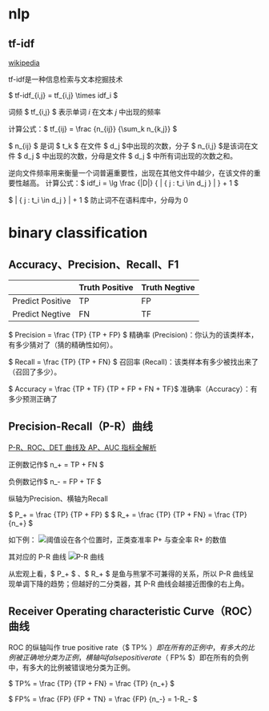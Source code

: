 # nlp

## tf-idf
[wikipedia](https://en.wikipedia.org/wiki/Tf%E2%80%93idf)

tf-idf是一种信息检索与文本挖掘技术

$ tf-idf_{i,j} = tf_{i,j} \times idf_i $

词频 $ tf_{i,j} $ 表示单词 $i$ 在文本 $j$ 中出现的频率

计算公式：$ tf_{ij} = \frac {n_{ij}} {\sum_k n_{k,j}} $

$ n_{ij} $ 是词 $ t_k $ 在文件 $ d_j $中出现的次数，分子 $ n_{i,j} $是该词在文件 $ d_j $ 中出现的次数，分母是文件 $ d_j $ 中所有词出现的次数之和。

逆向文件频率用来衡量一个词普遍重要性，出现在其他文件中越少，在该文件的重要性越高。
计算公式：$ idf_i = \lg \frac {|D|} { | \{ j : t_i \in d_j  \} | } + 1 $

$ | \{ j : t_i \in d_j  \} | + 1 $ 防止词不在语料库中，分母为 0 

# binary classification
## Accuracy、Precision、Recall、F1
| |   Truth Positive  |  Truth Negtive |
|  ----  | ----  | ---- |
| Predict Positive | TP  | FP |
| Predict Negtive  | FN  | TF |

$ Precision = \frac {TP} {TP + FP} $
精确率 (Precision)：你认为的该类样本，有多少猜对了（猜的精确性如何）。

$ Recall = \frac {TP} {TP + FN} $
召回率 (Recall)：该类样本有多少被找出来了（召回了多少）。

$ Accuracy = \frac {TP + TF} {TP + FP + FN + TF}$
准确率（Accuracy）：有多少预测正确了

## Precision-Recall（P-R）曲线
[P-R、ROC、DET 曲线及 AP、AUC 指标全解析](https://zhuanlan.zhihu.com/p/99085220)

正例数记作$ n_+ = TP + FN $

负例数记作$ n_- = FP + TF $

纵轴为Precision、横轴为Recall

$ P_+ = \frac {TP} {TP + FP} $
$ R_+ = \frac {TP} {TP + FN} = \frac {TP} {n_+} $

如下例：
![阈值设在各个位置时，正类查准率 P+ 与查全率 R+ 的数值](https://pic2.zhimg.com/80/v2-7e940687b38767d5301d47053f7c780d_720w.webp)

其对应的 P-R 曲线
![P-R 曲线](https://pic1.zhimg.com/80/v2-0c25879747be217c63bc104dced0a1b8_720w.webp)

从宏观上看，$ P_+ $ 、$ R_+ $ 是鱼与熊掌不可兼得的关系，所以 P-R 曲线呈现单调下降的趋势；但越好的二分类器，其 P-R 曲线会越接近图像的右上角。

##  Receiver Operating characteristic Curve（ROC） 曲线
ROC 的纵轴叫作 true positive rate（$ TP\% $）即在所有的正例中，有多大的比例被正确地分类为正例，横轴叫 false positive rate（$ FP\% $）即在所有的负例中，有多大的比例被错误地分类为正例。

$ TP\% = \frac {TP} {TP + FN} = \frac {TP} {n_+} $

$ FP\% = \frac {FP} {FP + TN} = \frac {FP} {n_-} = 1-R_- $

